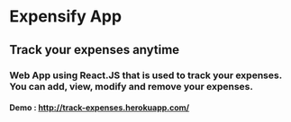 # Expensify App

## Track your expenses anytime

### Web App using React.JS that is used to track your expenses. You can add, view, modify and remove your expenses.

#### Demo : http://track-expenses.herokuapp.com/